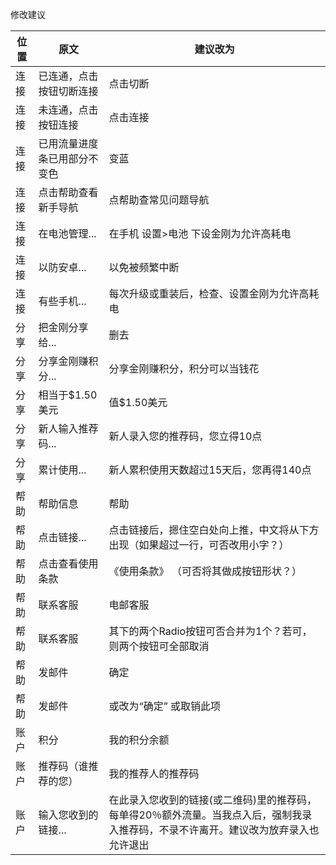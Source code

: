 
修改建议

|位置|原文|建议改为|
|---|---|---|
| 连接 | 已连通，点击按钮切断连接 |  点击切断|
| 连接 | 未连通，点击按钮连接 | 点击连接|
| 连接 | 已用流量进度条已用部分不变色 | 变蓝 |
| 连接 | 点击帮助查看新手导航 | 点帮助查常见问题导航 |
| 连接 | 在电池管理... | 在手机 设置>电池 下设金刚为允许高耗电 |
| 连接 | 以防安卓...  | 以免被频繁中断 |
| 连接 | 有些手机... | 每次升级或重装后，检查、设置金刚为允许高耗电 |
| 分享 | 把金刚分享给...| 删去 |
| 分享 | 分享金刚赚积分... | 分享金刚赚积分，积分可以当钱花 |
| 分享 | 相当于$1.50美元 | 值$1.50美元 |
| 分享 | 新人输入推荐码... | 新人录入您的推荐码，您立得10点 |
| 分享 | 累计使用... | 新人累积使用天数超过15天后，您再得140点 |
| 帮助 | 帮助信息 | 帮助 |
| 帮助 | 点击链接... | 点击链接后，摁住空白处向上推，中文将从下方出现（如果超过一行，可否改用小字？） |
| 帮助 | 点击查看使用条款 | 《使用条款》 （可否将其做成按钮形状？）|
| 帮助 | 联系客服 | 电邮客服 |
| 帮助 | 联系客服 | 其下的两个Radio按钮可否合并为1个？若可，则两个按钮可全部取消 |
| 帮助 | 发邮件 | 确定 |
| 帮助 | 发邮件 | 或改为“确定” 或取销此项 |
| 账户 | 积分 |我的积分余额  |
| 账户 | 推荐码（谁推荐的您） | 我的推荐人的推荐码 |
| 账户 | 输入您收到的链接... |在此录入您收到的链接(或二维码)里的推荐码，每单得20％额外流量。当我点入后，强制我录入推荐码，不录不许离开。建议改为放弃录入也允许退出  |
